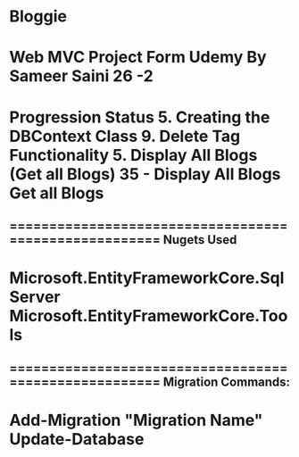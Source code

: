 # Bloggie
Web MVC Project Form Udemy By Sameer Saini
26 -2
=================================
Progression Status
5. Creating the DBContext Class
9. Delete Tag Functionality
5. Display All Blogs (Get all Blogs)
35 - Display All Blogs Get all Blogs
=================================

======================================================
Nugets Used
------------------------------------------------------
Microsoft.EntityFrameworkCore.SqlServer
Microsoft.EntityFrameworkCore.Tools
======================================================




======================================================
Migration Commands:
------------------------------------------------------
Add-Migration "Migration Name"
Update-Database
======================================================
